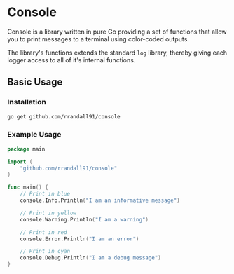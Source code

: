 # Console

Console is a library written in pure Go providing a set of functions that allow you to print messages to a terminal using color-coded outputs.

The library's functions extends the standard `log` library, thereby giving each logger access to all of it's internal functions.

## Basic Usage

### Installation

```bash
go get github.com/rrandall91/console
```

### Example Usage

```go
package main

import (
    "github.com/rrandall91/console"
)

func main() {
    // Print in blue
    console.Info.Println("I am an informative message")

    // Print in yellow
    console.Warning.Println("I am a warning")

    // Print in red
    console.Error.Println("I am an error")

    // Print in cyan
    console.Debug.Println("I am a debug message")
}
```